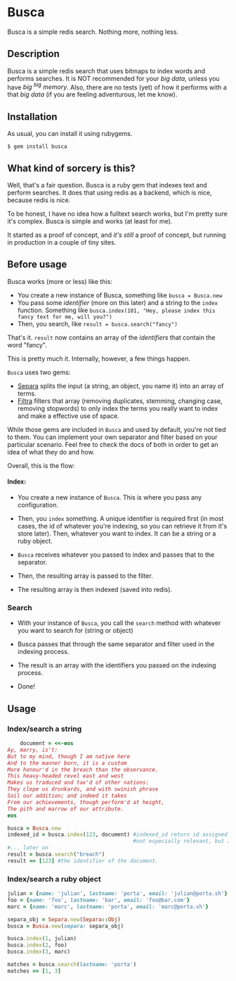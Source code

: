 Busca
====

Busca is a simple redis search. Nothing more, nothing less.

Description
-----------

Busca is a simple redis search that uses bitmaps to index words and performs searches. It is NOT recommended for your *big data*, unless you have *big <sup>big</sup> memory*. Also, there are no tests (yet) of how it performs with a that *big data* (if you are feeling adventurous, let me know).

## Installation

As usual, you can install it using rubygems.

```
$ gem install busca
```

## What kind of sorcery is this?

Well, that's a fair question. Busca is a ruby gem that indexes text and perform searches. It does that using redis as a backend, which is nice, because redis is nice.

To be honest, I have no idea how a fulltext search works, but I'm pretty sure it's complex. Busca is simple and works (at least for me).

It started as a proof of concept, and *it's still* a proof of concept, but running in production in a couple of tiny sites.

## Before usage

Busca works (more or less) like this:

* You create a new instance of Busca, something like `busca = Busca.new`
* You pass some *identifier* (more on this later) and a string to the `index` function. Something like `busca.index(101, "Hey, please index this fancy text for me, will you?")`
* Then, you search, like `result = busca.search("fancy")`

That's it. `result` now contains an array of the *identifiers* that contain the word "fancy".

This is pretty much it. Internally, however, a few things happen.

`Busca` uses two gems:

* [Separa](https://github.com/Porta/separa) splits the input (a string, an object, you name it) into an array of terms.
* [Filtra](https://github.com/Porta/filtra) filters that array (removing duplicates, stemming, changing case, removing stopwords) to only index the terms you really want to index and make a effective use of space.

While those gems are included in `Busca` and used by default, you're not tied to them. You can implement your own separator and filter based on your particular scenario. Feel free to check the docs of both in order to get an idea of what they do and how.

Overall, this is the flow:

#### Index:

* You create a new instance of `Busca`. This is where you pass any configuration.

* Then, you `index` something. A unique identifier is required first (in most cases, the id of whatever you're indexing, so you can retrieve it from it's store later). Then, whatever you want to index. It can be a string or a ruby object.

* `Busca` receives whatever you passed to index and passes that to the separator.

* Then, the resulting array is passed to the filter.

* The resulting array is then indexed (saved into redis).

### Search

* With your instance of `Busca`, you call the `search` method with whatever you want to search for (string or object)

* Busca passes that through the same separator and filter used in the indexing process.

* The result is an array with the identifiers you passed on the indexing process.

* Done!

## Usage

### Index/search a string

```ruby
    document = <<-eos
Ay, marry, is't:
But to my mind, though I am native here
And to the manner born, it is a custom
More honour'd in the breach than the observance.
This heavy-headed revel east and west
Makes us traduced and tax'd of other nations:
They clepe us drunkards, and with swinish phrase
Soil our addition; and indeed it takes
From our achievements, though perform'd at height,
The pith and marrow of our attribute.
eos

busca = Busca.new
indexed_id = busca.index(123, document) #indexed_id return id assigned in the index.
                                        #not especially relevant, but in case you need it for something
#... later on
result = busca.search("breach")
result == [123] #the identifier of the document.
```

### Index/search a ruby object

```ruby
julian = {name: 'julian', lastname: 'porta', email: 'julian@porta.sh'}
foo = {name: 'foo', lastname: 'bar', email: 'foo@bar.com'}
marc = {name: 'marc', lastname: 'porta', email: 'marc@porta.sh'}

separa_obj = Separa.new(Separa::Obj)
busca = Busca.new(separa: separa_obj)

busca.index(1, julian)
busca.index(2, foo)
busca.index(3, marc)

matches = busca.search(lastname: 'porta')
matches == [1, 3]
```









